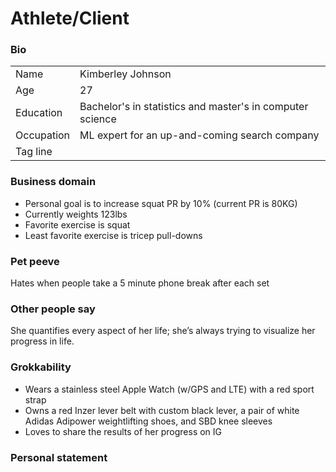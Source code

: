 # Athlete/Client
### Bio

|  |  |
|:--|:--|
| Name | Kimberley Johnson |
| Age | 27 |
| Education | Bachelor's in statistics and master's in computer science |
| Occupation | ML expert for an up-and-coming search company |
| Tag line |  |

### Business domain
* Personal goal is to increase squat PR by 10% (current PR is 80KG)
* Currently weights 123lbs
* Favorite exercise is squat
* Least favorite exercise is tricep pull-downs

### Pet peeve
Hates when people take a 5 minute phone break after each set

### Other people say
She quantifies every aspect of her life; she’s always trying to visualize her progress in life.

### Grokkability
* Wears a stainless steel Apple Watch (w/GPS and LTE) with a red sport strap
* Owns a red Inzer lever belt with custom black lever, a pair of white Adidas Adipower weightlifting shoes, and SBD knee sleeves
* Loves to share the results of her progress on IG

### Personal statement
